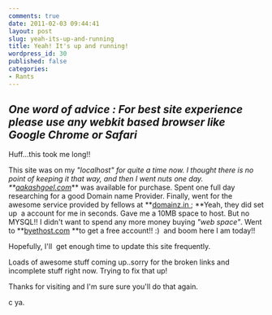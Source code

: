 ```yaml
---
comments: true
date: 2011-02-03 09:44:41
layout: post
slug: yeah-its-up-and-running
title: Yeah! It's up and running!
wordpress_id: 30
published: false
categories:
- Rants
---
```


## _One word of advice : For best site experience please use any webkit based browser like Google Chrome or Safari_



Huff...this took me long!!

This site was on my _"localhost" _for quite a time now. I thought there is no point of keeping it that way, and then I went nuts one day. **_[aakashgoel.com](http://www.aakashgoel.com)_** was available for purchase. Spent one full day researching for a good Domain name Provider. Finally, went for the awesome service provided by fellows at **[domainz.in ](http://www.domainz.in); **Yeah, they did set up  a account for me in seconds. Gave me a 10MB space to host. But no MYSQL!! I didn't want to spend any more money buying _"web space"_. Went to **[byethost.com](http://www.byethost.com) **to get a free account!! :)  and boom here I am today!!

Hopefully, I'll  get enough time to update this site frequently.

Loads of awesome stuff coming up..sorry for the broken links and incomplete stuff right now. Trying to fix that up!

Thanks for visiting and I'm sure sure you'll do that again.

c ya.
